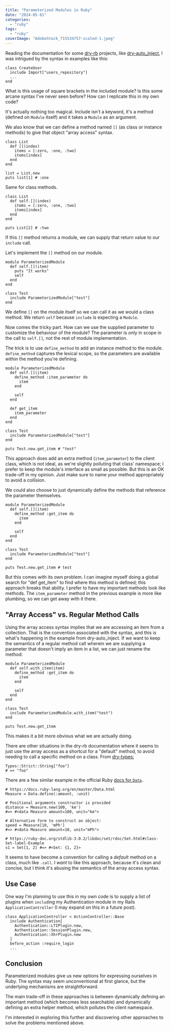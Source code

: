 ```yaml
---
title: "Parameterized Modules in Ruby"
date: "2024-05-01"
categories: 
  - "ruby"
tags: 
  - "ruby"
coverImage: "AdobeStock_715534757-scaled-1.jpeg"
---
```


Reading the documentation for some [dry-rb](https://dry-rb.org/) projects, like [dry-](https://dry-rb.org/gems/dry-container/0.11/)[auto\_inject](https://dry-rb.org/gems/dry-auto_inject/1.0/), I was intrigued by the syntax in examples like this:

```
class CreateUser
  include Import["users_repository"]
  ...
end
```

What is this usage of square brackets in the included module? Is this some arcane syntax I've never seen before? How can I replicate this in my own code?

It's actually nothing too magical. Include isn't a keyword, it's a method (defined on `Module` itself) and it takes a `Module` as an argument.

We also know that we can define a method named `[]` (as class or instance methods) to give that object "array access" syntax.

```
class List
  def [](index)
    items = [:zero, :one, :two]
    items[index]
  end
end

list = List.new
puts list[1] # :one
```

Same for class methods.

```
class List
  def self.[](index)
    items = [:zero, :one, :two]
    items[index]
  end
end

puts List[2] # :two
```

If this `[]` method returns a module, we can supply that return value to our `include` call.

Let's implement the `[]` method on our module.

```
module ParameterizedModule
  def self.[](item)
    puts "It works"
    self
  end
end

class Test
  include ParameterizedModule["test"]
end
```

We define `[]` on the module itself so we can call it as we would a class method. We return `self` because `include` is expecting a `Module`.

Now comes the tricky part. How can we use the supplied parameter to customize the behaviour of the module? The parameter is only in scope in the call to `self.[]`, not the rest of module implementation.

The trick is to use `define_method` to add an instance method to the module. `define_method` captures the lexical scope, so the parameters are available within the method you're defining.

```
module ParameterizedModule
  def self.[](item)
    define_method :item_parameter do
      item
    end

    self
  end

  def get_item
    item_parameter
  end
end

class Test
  include ParameterizedModule["test"]
end

puts Test.new.get_item # "test"
```

This approach does add an extra method (`item_parameter`) to the client class, which is not ideal, as we're slightly polluting that class' namespace; I prefer to keep the module's interface as small as possible. But this is an OK trade-off in my opinion. Just make sure to name your method appropriately to avoid a collision.

We could also choose to just dynamically define the methods that reference the parameter themselves.

```
module ParameterizedModule
  def self.[](item)
    define_method :get_item do
      item
    end

    self
  end
end

class Test
  include ParameterizedModule["test"]
end

puts Test.new.get_item # test
```

But this comes with its own problem. I can imagine myself doing a global search for "def get\_item" to find where this method is defined; this approach breaks that ability. I prefer to have my important methods look like methods. The `item_parameter` method in the previous example is more like plumbing, so we can get away with it there.

## "Array Access" vs. Regular Method Calls

Using the array access syntax implies that we are accessing an item from a collection. That is the convention associated with the syntax, and this is what's happening in the example from dry-auto\_inject. If we want to keep the semantics of a regular method call wherein we are supplying a parameter that doesn't imply an item in a list, we can just rename the method:

```
module ParameterizedModule
  def self.with_item(item)
    define_method :get_item do
      item
    end

    self
  end
end

class Test
  include ParameterizedModule.with_item("test")
end

puts Test.new.get_item
```

This makes it a bit more obvious what we are actually doing.

There are other situations in the dry-rb documentation where it seems to just use the array access as a shortcut for a "default" method, to avoid needing to call a specific method on a class. From [dry-types:](https://dry-rb.org/gems/dry-types/1.7/)

```
Types::Strict::String["foo"]
# => "foo"
```

There are a few similar example in the official Ruby [docs for `Data`](https://docs.ruby-lang.org/en/master/Data.html)`.`

```
# https://docs.ruby-lang.org/en/master/Data.html
Measure = Data.define(:amount, :unit)

# Positional arguments constructor is provided
distance = Measure.new(100, 'km')
#=> #<data Measure amount=100, unit="km">

# Alternative form to construct an object:
speed = Measure[10, 'mPh']
#=> #<data Measure amount=10, unit="mPh">

# https://ruby-doc.org/stdlib-3.0.2/libdoc/set/rdoc/Set.html#class-Set-label-Example
s1 = Set[1, 2] #=> #<Set: {1, 2}>
```

It seems to have become a convention for calling a _default_ method on a class, much like `.call`. I _want_ to like this approach, because it's clean and concise, but I think it's abusing the semantics of the array access syntax.

## Use Case

One way I'm planning to use this in my own code is to supply a list of plugins when `includ`ing my Authentication module in my Rails `ApplicationController` (I may expand on this in a future post).

```
class ApplicationController < ActionController::Base
  include Authentication[
    Authentication::LTIPlugin.new,
    Authentication::SessionPlugin.new,
    Authentication::XhrPlugin.new
  ]
  before_action :require_login
  ...
```

## Conclusion

Parameterized modules give us new options for expressing ourselves in Ruby. The syntax may seem unconventional at first glance, but the underlying mechanisms are straightforward.

The main trade-off in these approaches is between dynamically defining an important method (which becomes less searchable) and dynamically defining an extra helper method, which pollutes the client namespace.

I'm interested in exploring this further and discovering other approaches to solve the problems mentioned above.
